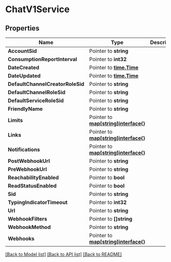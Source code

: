 # ChatV1Service

## Properties

Name | Type | Description | Notes
------------ | ------------- | ------------- | -------------
**AccountSid** | Pointer to **string** |  | [optional] 
**ConsumptionReportInterval** | Pointer to **int32** |  | [optional] 
**DateCreated** | Pointer to [**time.Time**](time.Time.md) |  | [optional] 
**DateUpdated** | Pointer to [**time.Time**](time.Time.md) |  | [optional] 
**DefaultChannelCreatorRoleSid** | Pointer to **string** |  | [optional] 
**DefaultChannelRoleSid** | Pointer to **string** |  | [optional] 
**DefaultServiceRoleSid** | Pointer to **string** |  | [optional] 
**FriendlyName** | Pointer to **string** |  | [optional] 
**Limits** | Pointer to [**map[string]interface{}**](.md) |  | [optional] 
**Links** | Pointer to [**map[string]interface{}**](.md) |  | [optional] 
**Notifications** | Pointer to [**map[string]interface{}**](.md) |  | [optional] 
**PostWebhookUrl** | Pointer to **string** |  | [optional] 
**PreWebhookUrl** | Pointer to **string** |  | [optional] 
**ReachabilityEnabled** | Pointer to **bool** |  | [optional] 
**ReadStatusEnabled** | Pointer to **bool** |  | [optional] 
**Sid** | Pointer to **string** |  | [optional] 
**TypingIndicatorTimeout** | Pointer to **int32** |  | [optional] 
**Url** | Pointer to **string** |  | [optional] 
**WebhookFilters** | Pointer to **[]string** |  | [optional] 
**WebhookMethod** | Pointer to **string** |  | [optional] 
**Webhooks** | Pointer to [**map[string]interface{}**](.md) |  | [optional] 

[[Back to Model list]](../README.md#documentation-for-models) [[Back to API list]](../README.md#documentation-for-api-endpoints) [[Back to README]](../README.md)


